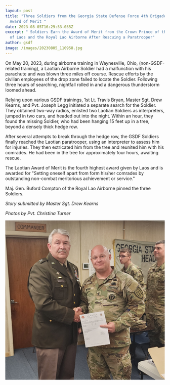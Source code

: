 ```yaml
---
layout: post
title: "Three Soldiers from the Georgia State Defense Force 4th Brigade Earn the
  Award of Merit "
date: 2023-08-05T16:29:53.035Z
excerpt: " Soldiers Earn the Award of Merit from the Crown Prince of the Nation
  of Laos and the Royal Lao Airborne After Rescuing a Paratrooper"
author: gsdf
image: /images/20230805_110958.jpg
---
```

On May 20, 2023, during airborne training in Waynesville, Ohio, (non-GSDF-related training), a Laotian Airborne Soldier had a malfunction with his parachute and was blown three miles off course. Rescue efforts by the civilian employees of the drop zone failed to locate the Soldier. Following three hours of searching, nightfall rolled in and a dangerous thunderstorm loomed ahead. 

Relying upon various GSDF trainings, 1st Lt. Travis Bryan, Master Sgt. Drew Kearns, and Pvt. Joseph Legg initiated a separate search for the Soldier. They obtained two-way radios, enlisted two Laotian Soldiers as interpreters, jumped in two cars, and headed out into the night. Within an hour, they found the missing Soldier, who had been hanging 15 feet up in a tree, beyond a densely thick hedge row.

After several attempts to break through the hedge row, the GSDF Soldiers finally reached the Laotian paratrooper, using an interpreter to assess him for injuries. They then extricated him from the tree and reunited him with his comrades. He had been in the tree for approximately four hours, awaiting rescue.

The Laotian Award of Merit is the fourth highest award given by Laos and is awarded for "Setting oneself apart from form his/her comrades by outstanding non-combat meritorious achievement or service."

 Maj. Gen. Buford Compton of the Royal Lao Airborne pinned the three Soldiers.

*S﻿tory submitted by Master Sgt. Drew Kearns*

*P﻿hotos by Pvt. Christina Turner*

![4th Brigade RLA award ceremony on August 5th 2023.   Georgia State Defense Force photo by PVT Christina Turner.](/images/20230805_110944.jpg "4th Brigade RLA award ceremony on August 5th 2023.   Georgia State Defense Force photos by PVT Christina Turner.")